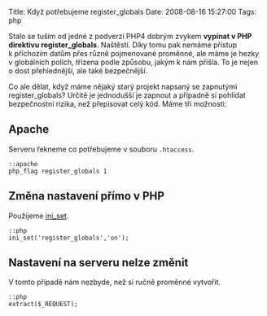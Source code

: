 Title: Když potřebujeme register_globals
Date: 2008-08-16 15:27:00
Tags: php

Stalo se tuším od jedné z podverzí PHP4 dobrým zvykem **vypínat v PHP direktivu register\_globals**. Naštěstí. Díky tomu pak nemáme přístup k příchozím datům přes různě pojmenované proměnné, ale máme je hezky v globálních polích, třízena podle způsobu, jakým k nám přišla. To je nejen o dost přehlednější, ale také bezpečnější.

Co ale dělat, když máme nějaký starý projekt napsaný se zapnutými register\_globals? Určitě je jednodušší je zapnout a případně si pohlídat bezpečnostní rizika, než přepisovat celý kód. Máme tři možnosti:

## Apache

Serveru řekneme co potřebujeme v souboru `.htaccess`.

    ::apache
    php_flag register_globals 1

## Změna nastavení přímo v PHP

Použijeme [ini\_set](http://cz2.php.net/manual/en/function.ini-set.php).

    ::php
    ini_set('register_globals','on');

## Nastavení na serveru nelze změnit

V tomto případě nám nezbyde, než si ručně proměnné vytvořit.

    ::php
    extract($_REQUEST);
